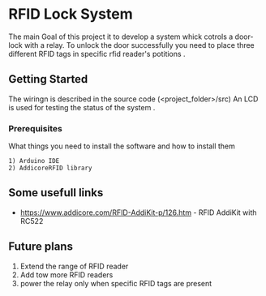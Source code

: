# RFID Lock System

The main Goal of this project it to develop a system whick cotrols a door-lock with a relay.
To unlock the door successfully you need to place three different RFID tags in
specific rfid reader's potitions . 

## Getting Started

The wiringn is described in the source code (<project_folder>/src) 
An LCD is used for testing the status of the system .

### Prerequisites

What things you need to install the software and how to install them

```
1) Arduino IDE
2) AddicoreRFID library
```



## Some usefull links

* https://www.addicore.com/RFID-AddiKit-p/126.htm - RFID AddiKit with RC522


## Future plans

1. Extend the range of RFID reader 
2. Add tow more RFID readers 
3. power the relay only when specific RFID tags are present